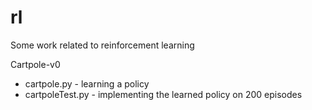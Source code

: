 # rl
Some work related to reinforcement learning

Cartpole-v0
- cartpole.py     - learning a policy
- cartpoleTest.py - implementing the learned policy on 200 episodes
